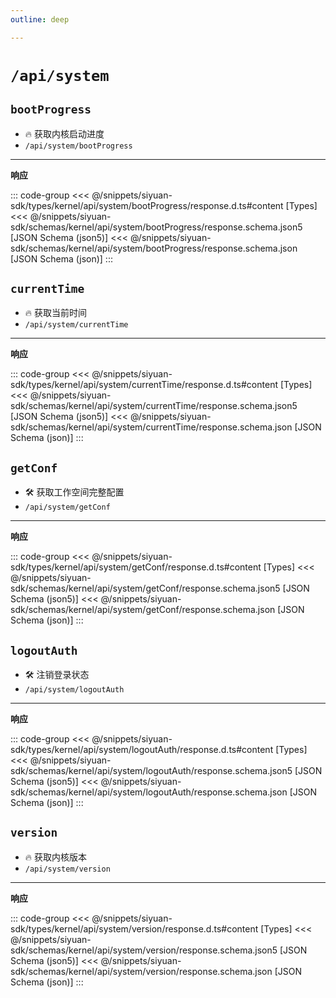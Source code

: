 ```yaml
---
outline: deep

---
```


# `/api/system`

## `bootProgress`

- 🔥 获取内核启动进度
- `/api/system/bootProgress`

---
**响应**

::: code-group
<<< @/snippets/siyuan-sdk/types/kernel/api/system/bootProgress/response.d.ts#content [Types]
<<< @/snippets/siyuan-sdk/schemas/kernel/api/system/bootProgress/response.schema.json5 [JSON Schema (json5)]
<<< @/snippets/siyuan-sdk/schemas/kernel/api/system/bootProgress/response.schema.json [JSON Schema (json)]
:::

## `currentTime`

- 🔥 获取当前时间
- `/api/system/currentTime`

---
**响应**

::: code-group
<<< @/snippets/siyuan-sdk/types/kernel/api/system/currentTime/response.d.ts#content [Types]
<<< @/snippets/siyuan-sdk/schemas/kernel/api/system/currentTime/response.schema.json5 [JSON Schema (json5)]
<<< @/snippets/siyuan-sdk/schemas/kernel/api/system/currentTime/response.schema.json [JSON Schema (json)]
:::

## `getConf`

- 🛠 获取工作空间完整配置
- `/api/system/getConf`

---
**响应**

::: code-group
<<< @/snippets/siyuan-sdk/types/kernel/api/system/getConf/response.d.ts#content [Types]
<<< @/snippets/siyuan-sdk/schemas/kernel/api/system/getConf/response.schema.json5 [JSON Schema (json5)]
<<< @/snippets/siyuan-sdk/schemas/kernel/api/system/getConf/response.schema.json [JSON Schema (json)]
:::

## `logoutAuth`

- 🛠 注销登录状态
- `/api/system/logoutAuth`

---
**响应**

::: code-group
<<< @/snippets/siyuan-sdk/types/kernel/api/system/logoutAuth/response.d.ts#content [Types]
<<< @/snippets/siyuan-sdk/schemas/kernel/api/system/logoutAuth/response.schema.json5 [JSON Schema (json5)]
<<< @/snippets/siyuan-sdk/schemas/kernel/api/system/logoutAuth/response.schema.json [JSON Schema (json)]
:::

## `version`

- 🔥 获取内核版本
- `/api/system/version`

---
**响应**

::: code-group
<<< @/snippets/siyuan-sdk/types/kernel/api/system/version/response.d.ts#content [Types]
<<< @/snippets/siyuan-sdk/schemas/kernel/api/system/version/response.schema.json5 [JSON Schema (json5)]
<<< @/snippets/siyuan-sdk/schemas/kernel/api/system/version/response.schema.json [JSON Schema (json)]
:::
